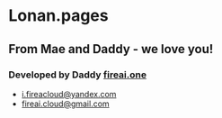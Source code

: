 # Lonan.pages

## From Mae and Daddy - we love you!

### Developed by Daddy [fireai.one](https://www.fireai.one)
- i.fireacloud@yandex.com
- fireai.cloud@gmail.com

